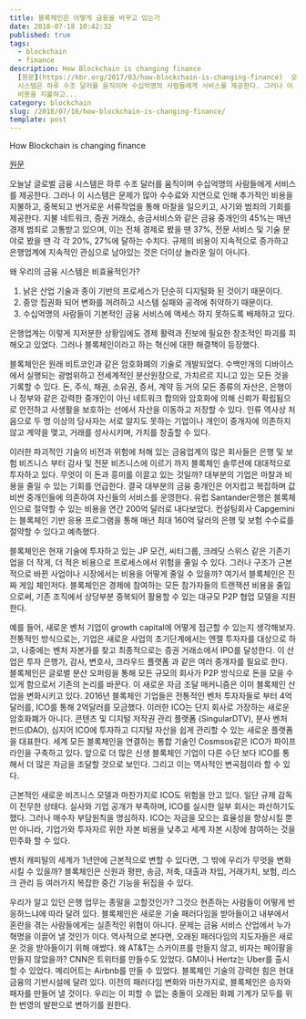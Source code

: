 ```yaml
---
title: 블록체인은 어떻게 금융을 바꾸고 있는가
date: 2018-07-18 10:42:32
published: true
tags:
  - blockchain
  - finance
description: How Blockchain is changing finance
  [원문](https://hbr.org/2017/03/how-blockchain-is-changing-finance)  오늘날 글로벌 금융
  시스템은 하루 수조 달러를 움직이며 수십억명의 사람들에게 서비스를 제공한다. 그러나 이 시스템은 문제가 많아 수수료와 지연으로 인해 추가적인
  비용을 지불하고...
category: blockchain
slug: /2018/07/18/how-blockchain-is-changing-finance/
template: post
---
```


How Blockchain is changing finance

[원문](https://hbr.org/2017/03/how-blockchain-is-changing-finance)

오늘날 글로벌 금융 시스템은 하루 수조 달러를 움직이며 수십억명의 사람들에게 서비스를 제공한다. 그러나 이 시스템은 문제가 많아 수수료와 지연으로 인해 추가적인 비용을 지불하고, 중복되고 번거로운 서류작업을 통해 마찰을 일으키고, 사기와 범죄의 기회를 제공한다. 지불 네트워크, 증권 거래소, 송금서비스와 같은 금융 중개인의 45%는 매년 경제 범죄로 고통받고 있으며, 이는 전체 경제로 봤을 땐 37%, 전문 서비스 및 기술 분야로 봤을 땐 각 각 20%, 27%에 달하는 수치다. 규제의 비용이 지속적으로 증가하고 은행업계에 지속적인 관심으로 남아있는 것은 더이상 놀라운 일이 아니다.

왜 우리의 금융 시스템은 비효율적인가?

1. 낡은 산업 기술과 종이 기반의 프로세스가 단순히 디지털화 된 것이기 때문이다.
2. 중앙 집권화 되어 변화를 꺼려하고 시스템 실패와 공격에 취약하기 때문이다.
3. 수십억명의 사람들이 기본적인 금융 서비스에 액세스 하지 못하도록 배제하고 있다.

은행업계는 이렇게 지저분한 상황임에도 경제 활력과 진보에 필요한 창조적인 파괴를 피해오고 있었다. 그러나 블록체인이라고 하는 혁신에 대한 해결책이 등장했다.

블록체인은 원래 비트코인과 같은 암호화폐의 기술로 개발되었다. 수백만개의 디바이스에서 실행되는 광범위하고 전세계적인 분산원장으로, 가치르르 지니고 있는 모든 것을 기록할 수 있다. 돈, 주식, 채권, 소유권, 증서, 계약 등 거의 모든 종류의 자산은, 은행이나 정부와 같은 강력한 중개인이 아닌 네트워크 합의와 암호화에 의해 신뢰가 확립됨으로 안전하고 사생활을 보호하는 선에서 자산을 이동하고 저장할 수 있다. 인류 역사상 처음으로 두 명 이상의 당사자는 서로 알지도 못하는 기업이나 개인이 중개자에 의존하지 않고 계약을 맺고, 거래를 성사시키며, 가치를 창출할 수 있다.

이러한 파괴적인 기술의 비전과 위험에 처해 있는 금융업계의 많은 회사들은 은행 및 보험 비즈니스 부터 감사 및 전문 비즈니스에 이르기 까지 블록체인 솔루션에 대대적으로 투자하고 있다. 무엇이 이 돈과 흥미를 이끌고 있는 것일까? 대부분의 기업은 마찰과 비용을 줄일 수 있는 기회를 언급한다. 결국 대부분의 금융 중개인은 어지럽고 복잡하며 값 비싼 중개인들에 의존하여 자신들의 서비스를 운영한다. 유럽 Santander은행은 블록체인으로 절약할 수 있는 비용을 연간 200억 달러로 내다보았다. 컨설팅회사 Capgemini는 블록체인 기반 응용 프로그램을 통해 매년 최대 160억 달러의 은행 및 보험 수수료를 절약할 수 있다고 예측했다.

블록체인은 현재 기술에 투자하고 있는 JP 모건, 씨티그룹, 크레딧 스위스 같은 기존기업을 더 작게, 더 적은 비용으로 프로세스에서 위험을 줄일 수 있다. 그러나 구조가 근본적으로 바뀐 사업이나 시장에서는 비용을 어떻게 줄일 수 있을까? 여기서 블록체인은 진짜 게임 체인저다. 블록체인은 경제에 참여하는 모든 참가자들의 트랜잭션 비용을 줄임으로써, 기존 조직에서 상당부분 중복되어 활용할 수 있는 대규모 P2P 협업 모델을 지원한다.

예를 들어, 새로운 벤처 기업이 growth capital에 어떻게 접근할 수 있는지 생각해보자. 전통적인 방식으로는, 기업은 새로운 사업의 초기단계에서는 엔젤 투자자를 대상으로 하고, 나중에는 벤처 자본가를 찾고 최종적으로는 증권 거래소에서 IPO를 달성한다. 이 산업은 투자 은행가, 감사, 변호사, 크라우드 플랫폼 과 같은 여러 중개자를 필요로 한다. 블록체인은 글로벌 분산 오퍼링을 통해 모든 규모의 회사가 P2P 방식으로 돈을 모을 수 있게 함으로서 기존의 논리를 바꾼다. 이 새로운 자금 조달 매커니즘은 이미 블록체인 산업을 변화시키고 있다. 2016년 블록체인 기업들은 전통적인 벤처 투자자들로 부터 4억달러를, ICO를 통해 2억달러를 모금했다. 이러한 ICO는 단지 회사로 가장하는 새로운 암호화폐가 아니다. 콘텐츠 및 디지털 저작권 관리 플랫폼 (SingularDTV), 분사 벤처 펀드(DAO), 심지어 ICO에 투자하고 디지털 자산을 쉽게 관리할 수 있는 새로운 플랫폼을 대표한다. 세계 모든 블록체인을 연결하는 통합 기술인 Cosmsos같은 ICO가 파이프라인을 구축하고 있다. 앞으로 더 많은 신생 블록체인 기업이 다른 수단 보다 ICO를 통해서 더 많은 자금을 조달할 것으로 보인다. 그리고 이는 역사적인 변곡점이라 할 수 있다.

근본적인 새로운 비즈니스 모델과 마찬가지로 ICO도 위험을 안고 있다. 일단 규제 감독이 전무한 상태다. 실사와 기업 공개가 부족하며, ICO를 실시한 일부 회사는 파산하기도 했다. 그러나 매수자 부담원칙을 명심하자. ICO는 자금을 모으는 효율성을 향상시킬 뿐만 아니라, 기업가와 투자자르 위한 자본 비용을 낮추고 세계 자본 시장에 참여하는 것을 민주화 할 수 있다.

벤처 캐피털의 세계가 1년안에 근본적으로 변할 수 있다면, 그 밖에 우리가 무엇을 변화 시킬 수 있을까? 블록체인은 신원과 평판, 송금, 저축, 대출과 차입, 거래가치, 보험, 리스크 관리 등 여러가지 복잡한 중간 기능을 뒤집을 수 있다.

우리가 알고 있던 은행 업무는 종말을 고할것인가? 그것으 현존하는 사람들이 어떻게 반응하느냐에 따라 달려 있다. 블록체인은 새로운 기술 패러다임을 받아들이고 내부에서 혼란을 겪는 사람들에게는 실존적인 위협이 아니다. 문제는 금융 서비스 산업에서 누가 혁명을 이끌어 낼 것인가 이다. 역사적으로 본다면, 오래된 패러다임의 지도자들은 새로운 것을 받아들이기 위해 애썼다. 왜 AT&T는 스카이프를 만들지 않고, 비자는 페이팔을 만들지 않았을까? CNN은 트위터를 만들수도 있었다. GM이나 Hertz는 Uber를 출시할 수 있었다. 메리어트는 Airbnb를 만들 수 있었다. 블록체인 기술의 강력한 힘은 현대 금융의 기반시설에 달려 있다. 이전의 패러다임 변화와 마찬가지로, 블록체인은 승자와 패자를 만들어 낼 것이다. 우리는 이 피할 수 없는 충돌이 오래된 화폐 기계가 모두를 위한 번영의 발판으로 변하기를 원한다.
